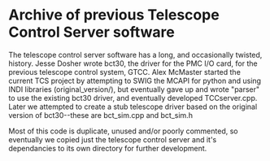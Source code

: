# Archive of previous Telescope Control Server software

The telescope control server software has a long, and occasionally twisted, history. Jesse Dosher wrote bct30, the driver for the PMC I/O card, for the previous telescope control system, GTCC. Alex McMaster started the current TCS project by attempting to SWIG the MCAPI for python and using INDI libraries (original_version/), but eventually gave up and wrote "parser" to use the existing bct30 driver, and eventually developed TCCserver.cpp. Later we attempted to create a stub telescope driver based on the original version of bct30--these are bct_sim.cpp and bct_sim.h

Most of this code is duplicate, unused and/or poorly commented, so eventually we copied just the telescope control server and it's dependancies to its own directory for further development.

